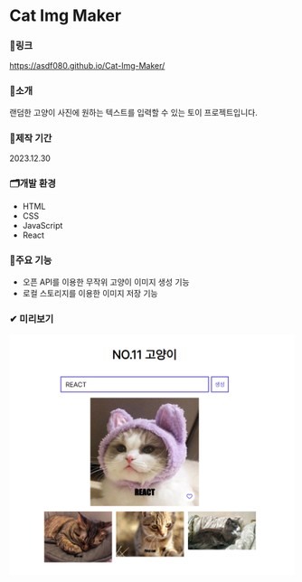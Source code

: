 # Cat Img Maker 

### 🔗링크

https://asdf080.github.io/Cat-Img-Maker/

### 🔎소개

랜덤한 고양이 사진에 원하는 텍스트를 입력할 수 있는 토이 프로젝트입니다.

### 📅제작 기간

2023.12.30

### 🗂개발 환경

- HTML
- CSS
- JavaScript
- React

### 🎈주요 기능

- 오픈 API를 이용한 무작위 고양이 이미지 생성 기능
- 로컬 스토리지를 이용한 이미지 저장 기능

### ✔ 미리보기

![preview](./resources/preview1.png)
